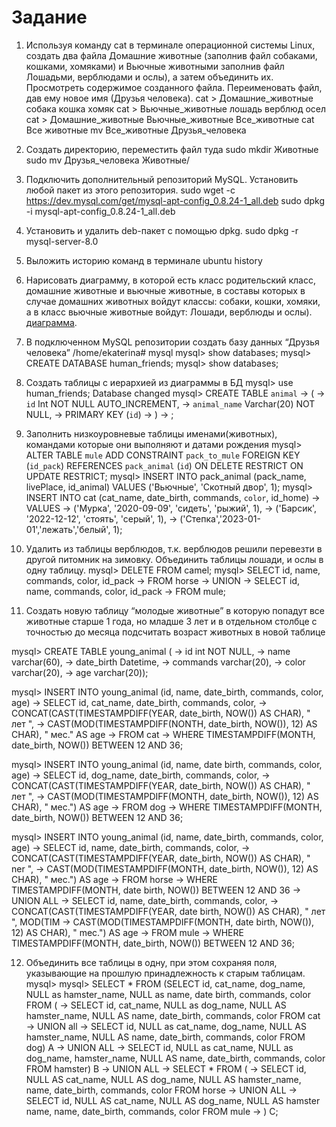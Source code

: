 # Задание
1. Используя команду cat в терминале операционной системы Linux, создать два файла Домашние животные (заполнив файл собаками, кошками, хомяками) и Вьючные животными заполнив файл Лошадьми, верблюдами и ослы), а затем объединить их. Просмотреть содержимое созданного файла. Переименовать файл, дав ему новое имя (Друзья человека).
cat > Домашние_животные
собака 
кошка 
хомяк
cat > Вьючные_животные
лошадь
верблюд
осел
cat > Домашние_животные Вьючные_животные Все_животные
cat Все животные
mv Все_животные Друзья_человека

2. Создать директорию, переместить файл туда
sudo mkdir Животные
sudo mv Друзья_человека Животные/

3. Подключить дополнительный репозиторий MySQL. Установить любой пакет из этого репозитория.
sudo wget -c https://dev.mysql.com/get/mysql-apt-config_0.8.24-1_all.deb
sudo dpkg -i mysql-apt-config_0.8.24-1_all.deb

4. Установить и удалить deb-пакет с помощью dpkg.
sudo dpkg -r mysql-server-8.0

5. Выложить историю команд в терминале ubuntu
history

6. Нарисовать диаграмму, в которой есть класс родительский класс, домашние животные и вьючные животные, в составы которых в случае домашних животных войдут классы: собаки, кошки, хомяки, а в класс вьючные животные войдут: Лошади, верблюды и ослы).
<a href="diagramm/ClassDiagramm.drawio" target="_blank">диаграмма</a>.

7. В подключенном MySQL репозитории создать базу данных “Друзья человека”
/home/ekaterina# mysql
mysql> show databases;
mysql> CREATE DATABASE human_friends;
mysql> show databases;

8. Создать таблицы с иерархией из диаграммы в БД
mysql> use human_friends;
Database changed
mysql> CREATE TABLE `animal`
    -> (
    -> `id` Int NOT NULL AUTO_INCREMENT,
    -> `animal_name` Varchar(20) NOT NULL,
    -> PRIMARY KEY (`id`)
    -> )
    -> ;

9. Заполнить низкоуровневые таблицы именами(животных), командами которые они выполняют и датами рождения
mysql> ALTER TABLE `mule` ADD CONSTRAINT `pack_to_mule` FOREIGN KEY (`id_pack`) REFERENCES `pack_animal` (`id`) ON DELETE RESTRICT ON UPDATE RESTRICT;
mysql> INSERT INTO pack_animal (pack_name, livePlace, id_animal) VALUES ('Вьючные', 'Скотный двор', 1);
mysql> INSERT INTO cat (cat_name, date_birth, commands, `color`, id_home)
    -> VALUES
    -> ('Мурка', '2020-09-09', 'сидеть', 'рыжий', 1),
    -> ('Барсик', '2022-12-12', 'стоять', 'серый', 1),
    -> ('Степка','2023-01-01','лежать','белый', 1);

10. Удалить из таблицы верблюдов, т.к. верблюдов решили перевезти в другой питомник на зимовку. Объединить таблицы лошади, и ослы в одну таблицу.
mysql> DELETE FROM camel;
mysql> SELECT id, name, commands, color, id_pack
    -> FROM horse
    -> UNION
    -> SELECT id, name, commands, color, id_pack
    -> FROM mule;

11. Создать новую таблицу “молодые животные” в которую попадут все животные старше 1 года, но младше 3 лет и в отдельном столбце с точностью до месяца подсчитать возраст животных в новой таблице

mysql> CREATE TABLE young_animal (
    -> id int NOT NULL,
    -> name varchar(60),
    -> date_birth Datetime,
    -> commands varchar(20),
    -> color varchar(20),
    -> age varchar(20));

mysql> INSERT INTO young_animal (id, name, date_birth, commands, color, age)
    -> SELECT id, cat_name, date_birth, commands, color,
    -> CONCAT(CAST(TIMESTAMPDIFF(YEAR, date_birth, NOW()) AS CHAR), " лет ",
    -> CAST(MOD(TIMESTAMPDIFF(NONTH, date_birth, NOW()), 12) AS CHAR), " мес." AS age
    -> FROM cat
    -> WHERE TIMESTAMPDIFF(MONTH, date_birth, NOW()) BETWEEN 12 AND 36; 

mysql> INSERT INTO young_animal (id, name, date birth, commands, color, age)
    -> SELECT id, dog_name, date_birth, commands, color,
    -> CONCAT(CAST(TIMESTAMPDIFF(YEAR, date_birth, NOW()) AS CHAR), " лет ",
    -> CAST(MOD(TIMESTAMPDIFF(MONTH, date_birth, NOW()), 12) AS CHAR), " мес.") AS age
    -> FROM dog
    -> WHERE TIMESTAMPDIFF(MONTH, date_birth, NOW()) BETWEEN 12 AND 36;

mysql> INSERT INTO young_animal (id, name, date_birth, commands, color, age)
    -> SELECT id, name, date_birth, commands, color,
    -> CONCAT(CAST(TIMESTAMPDIFF(YEAR, date_birth, NOW()) AS CHAR), " ner ",
    -> CAST(MOD(TIMESTAMPDIFF(MONTH, date_birth, NOW()), 12) AS CHAR), " мес.") AS age
    -> FROM horse
    -> WHERE TIMESTAMPDIFF(MONTH, date birth, NOW()) BETWEEN 12 AND 36
    -> UNION ALL
    -> SELECT id, name, date_birth, commands, color,
    -> CONCAT(CAST(TIMESTAMPDIFF(YEAR, date birth, NOW()) AS CHAR), " лет ", MOD(TIM  -> CAST(MOD(TIMESTAMPDIFF(MONTH, date birth, NOW()), 12) AS CHAR), " mec.") AS age
    -> FROM mule
    -> WHERE TIMESTAMPDIFF(MONTH, date_birth, NOW()) BETWEEN 12 AND 36;

12. Объединить все таблицы в одну, при этом сохраняя поля, указывающие на прошлую принадлежность к старым таблицам.
mysql>
mysql> SELECT * FROM (SELECT id, cat_name, dog_name, NULL as hamster_name, NULL as name, date birth, commands, color FROM (
-> SELECT id, cat_name, NULL as dog_name, NULL AS hamster_name, NULL AS name, date_birth, commands, color FROM cat
-> UNION all
-> SELECT id, NULL as cat_name, dog_name, NULL AS hamster_name, NULL AS name, date_birth, commands, color FROM dog) A
-> UNION ALL
-> SELECT id, NULL as cat_name, NULL as dog_name, hamster_name, NULL AS name, date_birth, commands, color FROM hamster) В
-> UNION ALL
-> SELECT * FROM (
-> SELECT id, NULL AS cat_name, NULL AS dog_name, NULL AS hamster_name, name, date_birth, commands, color FROM horse
-> UNION ALL
-> SELECT id, NULL AS cat_name, NULL AS dog_name, NULL AS hamster name, name, date_birth, commands, color FROM mule
-> ) C; 
